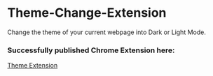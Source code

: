 # Theme-Change-Extension
Change the theme of your current webpage into Dark or Light Mode.


### Successfully published Chrome Extension here:
[Theme Extension](https://chrome.google.com/webstore/search/guptanaman1995)
